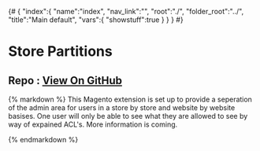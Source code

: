 {# 
{
	"index":{
		"name":"index",
		"nav_link":"",
		"root":"./",
		"folder_root":"../",
		"title":"Main default",
		"vars":{
			"showstuff":true
		}
	}
}
#}

<h1>Store Partitions</h1>
<h2 id="repo_github_header">Repo : <a href="https://github.com/{{ globals.repo.owner }}/{{ globals.repo.name }}">View On GitHub</a></h2>

{% markdown %}
This Magento extension is set up to provide a seperation of the admin area for users in a store by store and website by website basises.  One user will only be able to see what they are allowed to see by way of expained ACL's.  More information is coming.


{% endmarkdown %}
